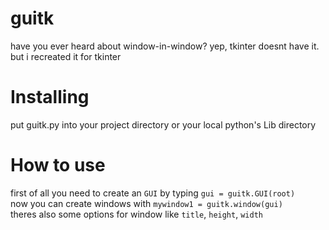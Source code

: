 # guitk
have you ever heard about window-in-window? yep, tkinter doesnt have it. but i recreated it for tkinter

# Installing
put guitk.py into your project directory or your local python's Lib directory 

# How to  use
first of all you need to create an `GUI` by typing `gui = guitk.GUI(root)`\
now you can create windows with `mywindow1 = guitk.window(gui)`\
theres also some options for window like `title`, `height`, `width`
